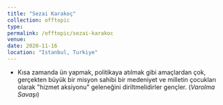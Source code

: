 ```yaml
---
title: "Sezai Karakoç"
collection: offtopic
type: 
permalink: /offtopic/sezai-karakoc
venue: 
date: 2020-11-16
location: "Istanbul, Turkiye"
---
```


* Kısa zamanda ün yapmak, politikaya atılmak gibi amaçlardan çok, gerçekten büyük bir misyon sahibi bir medeniyet ve milletin çocukları olarak "hizmet aksiyonu" geleneğini diriltmelidirler gençler. (_Varolma Savaşı_)
